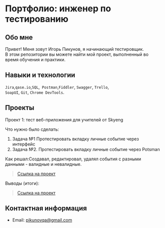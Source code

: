 
# Портфолио: инженер по тестированию

## Обо мне

Привет! Меня зовут Игорь Пикунов, я начинающий тестировщик.<br>
В этом репозитории вы можете найти мой проект, выполненный во время обучения и практики.
<br>

## Навыки и технологии

``Jira``,``qase.io``,``SQL``,`` Postman``,``Fiddler``, ``Swagger``, ``Trello``, <br>
``SoapUI``, ``Git``, ``Chrome DevTools``.

## Проекты
<p> Проект 1: тест веб-приложения для учителей от Skyeng</p>

<p>Что нужно было сделать:<p>
<ol>
  <li>Задача №1
Протестировать вкладку личные событие через интерфейс</li>
  <li>Задача №2.
Протестировать вкладку личные событие через Potsman</li>
</ol>
<p>Как решал:Создавал, редактировал, удалял события с разными данными - валидные и невалидные.<p>


> <a href="https://drive.google.com/drive/folders/1r9Rp4zZepylcpmD0cadi5x_tBcsa_WPl?usp=sharing">Ссылка на проект</a>



<p>Выводы (итоги):<p>

> <a href="https://drive.google.com/file/d/1YmMom4coqktR8Ov9vA-75WDScBDvDraw/view?usp=drive_link">Ссылка на проект</a>

## Контактная информация

- Email: pikunovqa@gmail.com
